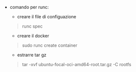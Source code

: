 - comando per runc:
    - creare il file di configuazione
    > runc spec

    - creare il docker
    > sudo runc create container

    - estrarre tar gz
    > tar -xvf ubuntu-focal-oci-amd64-root.tar.gz -C rootfs


